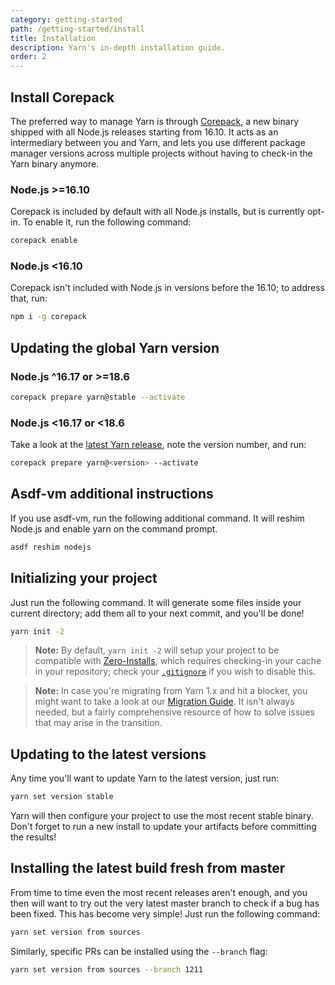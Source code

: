 ```yaml
---
category: getting-started
path: /getting-started/install
title: Installation
description: Yarn's in-depth installation guide.
order: 2
---
```


## Install Corepack

The preferred way to manage Yarn is through [Corepack](https://nodejs.org/dist/latest/docs/api/corepack.html), a new binary shipped with all Node.js releases starting from 16.10. It acts as an intermediary between you and Yarn, and lets you use different package manager versions across multiple projects without having to check-in the Yarn binary anymore.

### Node.js >=16.10

Corepack is included by default with all Node.js installs, but is currently opt-in. To enable it, run the following command:

```bash
corepack enable
```

### Node.js <16.10

Corepack isn't included with Node.js in versions before the 16.10; to address that, run:

```bash
npm i -g corepack
```

## Updating the global Yarn version

### Node.js ^16.17 or >=18.6

```bash
corepack prepare yarn@stable --activate
```

### Node.js <16.17 or <18.6

Take a look at the [latest Yarn release](https://github.com/yarnpkg/berry/releases/latest), note the version number, and run:

```bash
corepack prepare yarn@<version> --activate
```

## Asdf-vm additional instructions

If you use asdf-vm, run the following additional command. It will reshim Node.js and enable yarn on the command prompt.

```bash
asdf reshim nodejs
```

## Initializing your project

Just run the following command. It will generate some files inside your current directory; add them all to your next commit, and you'll be done!

```bash
yarn init -2
```

> **Note:** By default, `yarn init -2` will setup your project to be compatible with [Zero-Installs](/features/zero-installs), which requires checking-in your cache in your repository; check your [`.gitignore`](/getting-started/qa#which-files-should-be-gitignored) if you wish to disable this.

> **Note:** In case you're migrating from Yarn 1.x and hit a blocker, you might want to take a look at our [Migration Guide](/getting-started/migration). It isn't always needed, but a fairly comprehensive resource of how to solve issues that may arise in the transition.

## Updating to the latest versions

Any time you'll want to update Yarn to the latest version, just run:

```bash
yarn set version stable
```

Yarn will then configure your project to use the most recent stable binary. Don't forget to run a new install to update your artifacts before committing the results!

## Installing the latest build fresh from master

From time to time even the most recent releases aren't enough, and you then will want to try out the very latest master branch to check if a bug has been fixed. This has become very simple! Just run the following command:

```bash
yarn set version from sources
```

Similarly, specific PRs can be installed using the `--branch` flag:

```bash
yarn set version from sources --branch 1211
```

